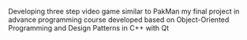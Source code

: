 Developing three step video game similar to PakMan
my final project in advance programming course developed based on Object-Oriented Programming and Design Patterns in C++ with Qt 
